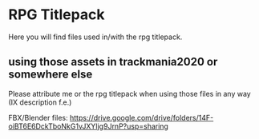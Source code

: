 # RPG Titlepack 
Here you will find files used in/with the rpg titlepack. 

## using those assets in trackmania2020 or somewhere else
Please attribute me or the rpg titlepack when using those files in any way (IX description f.e.)

FBX/Blender files: https://drive.google.com/drive/folders/14F-oiBT6E6DckTboNkG1vJXYIjg9JrnP?usp=sharing
